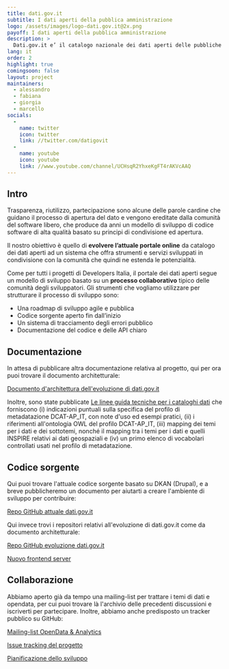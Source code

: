 ```yaml
---
title: dati.gov.it
subtitle: I dati aperti della pubblica amministrazione
logo: /assets/images/logo-dati.gov.it@2x.png
payoff: I dati aperti della pubblica amministrazione
description: >
  Dati.gov.it e’ il catalogo nazionale dei dati aperti delle pubbliche amministrazioni italiane. Nasce con l’obiettivo di aggregare in un unico portale la maggior parte dei dati aperti esposti dalle varie amministrazioni sia locali che nazionali.
lang: it
order: 2
highlight: true
comingsoon: false
layout: project
maintainers:
  - alessandro
  - fabiana
  - giorgia
  - marcello
socials:
  -
    name: twitter
    icon: twitter
    link: //twitter.com/datigovit
  -
    name: youtube
    icon: youtube
    link: //www.youtube.com/channel/UCHsqR2YhxeKgFT4rAKVcAAQ
---
```


## Intro
Trasparenza, riutilizzo, partecipazione sono alcune delle parole cardine che guidano il processo di apertura del dato e vengono ereditate dalla  comunità del software libero, che produce da anni un modello di sviluppo di codice software di alta qualità basato su principi di condivisione ed apertura.

Il nostro obiettivo è quello di **evolvere l’attuale portale online** da catalogo dei dati aperti ad un sistema che offra strumenti e servizi sviluppati in condivisione con la comunità che quindi ne estenda le potenzialità.

Come per tutti i progetti di Developers Italia, il portale dei dati aperti segue un modello di sviluppo basato su un **processo collaborativo** tipico delle comunità degli sviluppatori. Gli strumenti che vogliamo utilizzare per strutturare il processo di sviluppo sono:

 * Una roadmap di sviluppo agile e pubblica
 * Codice sorgente aperto fin dall’inizio
 * Un sistema di tracciamento degli errori pubblico
 * Documentazione del codice e delle API chiaro


## Documentazione

In attesa di pubblicare altra documentazione relativa al progetto, qui per ora puoi trovare il documento architetturale:

[Documento d'architettura dell'evoluzione di dati.gov.it](https://docs.google.com/document/d/1dCfbpwmkl-U2kreykRY8YXJct6GOe-r_3qjism5wI2Y/edit)

Inoltre, sono state pubblicate [Le linee guida tecniche per i cataloghi dati](http://linee-guida-cataloghi-dati-profilo-dcat-ap-it.readthedocs.io/it/latest/index.html) che forniscono (i) indicazioni puntuali sulla specifica del profilo di metadatazione DCAT-AP_IT, con note d'uso ed esempi pratici, (ii) i riferimenti all'ontologia OWL del profilo DCAT-AP_IT, (iii) mapping dei temi per i dati e dei sottotemi, nonché il mapping tra i temi per i dati e quelli INSPIRE relativi ai dati geospaziali e (iv) un primo elenco di vocabolari controllati usati nel profilo di metadatazione.


## Codice sorgente

Qui puoi trovare l'attuale codice sorgente basato su DKAN (Drupal), e a breve pubblicheremo un documento per aiutarti a
creare l'ambiente di sviluppo per contribuire:

[Repo GitHub attuale dati.gov.it](https://github.com/FormezPA/dkan)


Qui invece trovi i repositori relativi all'evoluzione di dati.gov.it come da documento architetturale:

[Repo GitHub evoluzione dati.gov.it](https://github.com/italia/dati.gov.it)

[Nuovo frontend server](https://github.com/italia/dati-frontendserver)


## Collaborazione

Abbiamo aperto già da tempo una mailing-list per trattare i temi di dati e opendata, per cui puoi trovare là
l'archivio delle precedenti discussioni e iscriverti per partecipare. Inoltre, abbiamo anche predisposto
un tracker pubblico su GitHub:

[Mailing-list OpenData & Analytics](https://groups.google.com/a/teamdigitale.governo.it/forum/#!forum/data)

[Issue tracking del progetto](https://github.com/italia/dati.gov.it/issues)

[Pianificazione dello sviluppo](https://github.com/italia/dati.gov.it/projects)
